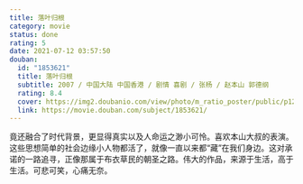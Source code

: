 ```yaml
---
title: 落叶归根
category: movie
status: done
rating: 5
date: 2021-07-12 03:57:50
douban:
  id: "1853621"
  title: 落叶归根
  subtitle: 2007 / 中国大陆 中国香港 / 剧情 喜剧 / 张杨 / 赵本山 郭德纲
  rating: 8.4
  cover: https://img2.doubanio.com/view/photo/m_ratio_poster/public/p1298673351.jpg
  link: https://movie.douban.com/subject/1853621/
---
```


竟还融合了时代背景，更显得真实以及人命运之渺小可怜。喜欢本山大叔的表演。这些思想简单的社会边缘小人物都活了，就像一直以来都“藏”在我们身边。这对承诺的一路追寻，正像那属于布衣草民的朝圣之路。伟大的作品，来源于生活，高于生活。可悲可笑，心痛无奈。
